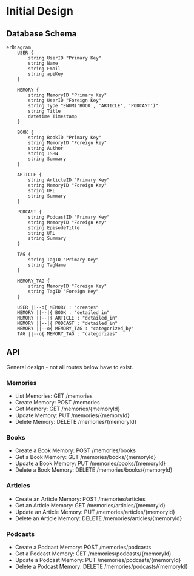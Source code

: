# Initial Design

## Database Schema

```mermaid
erDiagram
    USER {
        string UserID "Primary Key"
        string Name
        string Email
        string apiKey
    }

    MEMORY {
        string MemoryID "Primary Key"
        string UserID "Foreign Key"
        string Type "ENUM('BOOK', 'ARTICLE', 'PODCAST')"
        string Title
        datetime Timestamp
    }

    BOOK {
        string BookID "Primary Key"
        string MemoryID "Foreign Key"
        string Author
        string ISBN
        string Summary
    }

    ARTICLE {
        string ArticleID "Primary Key"
        string MemoryID "Foreign Key"
        string URL
        string Summary
    }

    PODCAST {
        string PodcastID "Primary Key"
        string MemoryID "Foreign Key"
        string EpisodeTitle
        string URL
        string Summary
    }

    TAG {
        string TagID "Primary Key"
        string TagName
    }

    MEMORY_TAG {
        string MemoryID "Foreign Key"
        string TagID "Foreign Key"
    }

    USER ||--o{ MEMORY : "creates"
    MEMORY ||--|{ BOOK : "detailed_in"
    MEMORY ||--|{ ARTICLE : "detailed_in"
    MEMORY ||--|{ PODCAST : "detailed_in"
    MEMORY ||--o{ MEMORY_TAG : "categorized_by"
    TAG ||--o{ MEMORY_TAG : "categorizes"
```

## API

General design - not all routes below have to exist.

### Memories

- List Memories: GET /memories
- Create Memory: POST /memories
- Get Memory: GET /memories/{memoryId}
- Update Memory: PUT /memories/{memoryId}
- Delete Memory: DELETE /memories/{memoryId}

### Books

- Create a Book Memory: POST /memories/books
- Get a Book Memory: GET /memories/books/{memoryId}
- Update a Book Memory: PUT /memories/books/{memoryId}
- Delete a Book Memory: DELETE /memories/books/{memoryId}

### Articles

- Create an Article Memory: POST /memories/articles
- Get an Article Memory: GET /memories/articles/{memoryId}
- Update an Article Memory: PUT /memories/articles/{memoryId}
- Delete an Article Memory: DELETE /memories/articles/{memoryId}

### Podcasts

- Create a Podcast Memory: POST /memories/podcasts
- Get a Podcast Memory: GET /memories/podcasts/{memoryId}
- Update a Podcast Memory: PUT /memories/podcasts/{memoryId}
- Delete a Podcast Memory: DELETE /memories/podcasts/{memoryId}
